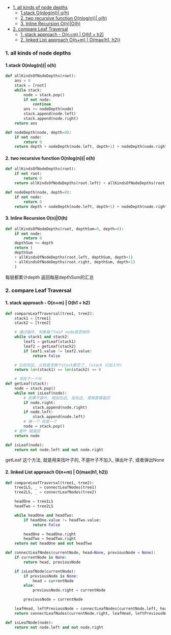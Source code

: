 - [1. all kinds of node depths](#1-all-kinds-of-node-depths)
  - [1.stack O(nlog(n))| o(h)](#1stack-onlogn-oh)
  - [2. two recursive function O(nlog(n))| o(h)](#2-two-recursive-function-onlogn-oh)
  - [3. Inline Recursion O(n)|O(h)](#3-inline-recursion-onoh)
- [2. compare Leaf Traversal](#2-compare-leaf-traversal)
  - [1. stack approach - O(n+m) | O(h1 + h2)](#1-stack-approach---onm--oh1--h2)
  - [2. linked List approach O(n+m) | O(max(h1, h2))](#2-linked-list-approach-onm--omaxh1-h2)

### 1. all kinds of node depths

#### 1.stack O(nlog(n))| o(h)

~~~py
def allKindsOfNodeDepths(root):
    ans = 0
    stack = [root]
    while stack:
        node = stack.pop()
        if not node:
            continue
        ans += nodeDepth(node)
        stack.append(node.left)
        stack.append(node.right)
    return ans

def nodeDepth(node, depth=0):
    if not node:
        return 0
    return depth + nodeDepth(node.left, depth+1) + nodeDepth(node.right, depth+1)
~~~

#### 2. two recursive function O(nlog(n))| o(h)
~~~py
def allKindsOfNodeDepths(root):
    if not root:
        return 0
    return allKindsOfNodeDepths(root.left) + allKindsOfNodeDepths(root.right) + nodeDepth(root)

def nodeDepth(node, depth=0):
    if not node:
        return 0
    return depth + nodeDepth(node.left, depth+1) + nodeDepth(node.right, depth+1)
~~~

#### 3. Inline Recursion O(n)|O(h)
~~~py
def allKindsOfNodeDepths(root, depthSum=0, depth=0):
    if not node:
        return 0
    depthSum += depth
    return (
    depthSum
    + allKindsOfNodeDepths(root.left, depthSum, depth+1)
    + allKindsOfNodeDepths(root.right, depthSum, depth+1)
    )
~~~
每层都累计depth
返回每层depthSum的汇总

### 2. compare Leaf Traversal

#### 1. stack approach - O(n+m) | O(h1 + h2)
~~~py
def compareLeafTraversal(tree1, tree2):
    stack1 = [tree1]
    stack2 = [tree2]

    # 通过循环, 判断每个leaf node是否相同
    while stack1 and stack2:
        leaf1 = getLeaf(stack1)
        leaf2 = getLeaf(stack2)
        if leaf1.value != leaf2.value:
            return False

    # 比较完后, 比较是否两个stack都空了, (stack 只加入叶)
    return len(stack1) == len(stack2) == 0

    # 寻找下一个叶
def getLeaf(stack):
    node = stack.pop()
    while not isLeaf(node):
        # 如果不是叶, 就加左边, 加右边, 是就直接返回
        if node.right:
            stack.append(node.right)
        if node.left:
            stack.append(node.left)
        # 弹一个 检查一个
        node = stack.pop()
    # 是叶 就返回
    return node

def isLeaf(node):
    return not node.left and not node.right
~~~

getLeaf 这个方法, 就是用来找叶子的, 不是叶子不加入, 弹出叶子, 或者弹出None

#### 2. linked List approach O(n+m) | O(max(h1, h2))

~~~py
def compareLeafTraversal(tree1, tree2):
    tree1LS, _ = connectLeafNodes(tree1)
    tree2LS, _ = connectLeafNodes(tree2)

    headOne = tree1LS
    headTwo = tree2LS

    while headOne and headTwo:
        if headOne.value != headTwo.value:
            return False

        headOne = headOne.right
        headTwo = headTwo.right
    return not headOne and not headTwo

def connectLeafNodes(currentNode, head=None, previousNode = None):
    if currentNode is None:
        return head, previousNode

    if isLeafNode(currentNode):
        if previousNode is None:
            head = currentNode
        else:
            previousNode.right = currentNode

        previousNode = currentNode

    leafHead, leftPreviousNode = connectLeafNodes(currentNode.left, head, previousNode)
    return connectLeafNodes(currentNode.right, leafHead, leftPreviousNode)

def isLeafNode(node):
    return not node.left and not node.right
~~~

